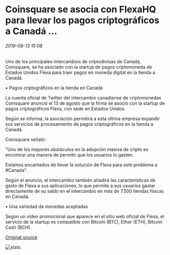 # Coinsquare se asocia con FlexaHQ para llevar los pagos criptográficos a Canadá ...

###### 2019-08-13 15:08

Uno de los principales intercambios de criptodivisas de Canadá, Coinsquare, se ha asociado con la startup de pagos criptomoneda de Estados Unidos Flexa para traer pagos en moneda digital en la tienda a Canadá.

• Pagos criptográficos en la tienda en Canadá

La cuenta oficial de Twitter del intercambio canadiense de criptomonedas Coinsquare anunció el 13 de agosto que la firma se asoció con la startup de pagos criptográficos Flexa, con sede en Estados Unidos.

Según se informa, la asociación permitirá a esta última empresa expandir sus servicios de procesamiento de pagos criptográficos en la tienda a Canadá.

Coinsquare señaló:

"Uno de los mayores obstáculos en la adopción masiva de cripto es encontrar una manera de permitir que los usuarios lo gasten.

Estamos encantados de llevar la solución de Flexa para este problema a #Canada".

Según el anuncio, el intercambio también añadirá las características de gasto de Flexa a sus aplicaciones, lo que permite a sus usuarios gastar directamente de su saldo en el intercambio en más de 7.500 tiendas físicas en Canadá.

• Una variedad de monedas aceptadas

Según un video promocional que aparece en el sitio web oficial de Flexa, el servicio de la startup es compatible con Bitcoin (BTC), Ether (ETH), Bitcoin Cash (BCH).

[Original source](https://cointelegraph.com/news/coinsquare-partners-with-flexahq-to-bring-crypto-payments-to-canada)

![stats](https://c.statcounter.com/11760860/0/a89fa40b/1/ "stats")